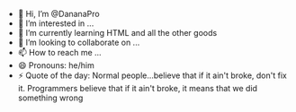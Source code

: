 - 👋 Hi, I’m @DananaPro
- 👀 I’m interested in ...
- 🌱 I’m currently learning HTML and all the other goods
- 💞️ I’m looking to collaborate on ...
- 📫 How to reach me ...
- 😄 Pronouns: he/him
- ⚡ Quote of the day: Normal people...believe that if it ain't broke, don't fix it. Programmers believe that if it ain't broke, it means that we did something wrong

<!---
DananaPro/DananaPro is a ✨ special ✨ repository because its `README.md` (this file) appears on your GitHub profile.
You can click the Preview link to take a look at your changes.
--->
